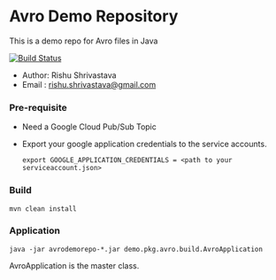 # Avro Demo Repository
This is a demo repo for Avro files in Java

[![Build Status](https://travis-ci.org/rishuatgithub/avrodemorepo.svg?branch=master)](https://travis-ci.org/rishuatgithub/avrodemorepo)

- Author: Rishu Shrivastava
- Email : rishu.shrivastava@gmail.com


### Pre-requisite

- Need a Google Cloud Pub/Sub Topic 
- Export your google application credentials to the service accounts.

  `export GOOGLE_APPLICATION_CREDENTIALS = <path to your serviceaccount.json>`


### Build

`mvn clean install`


### Application

`java -jar avrodemorepo-*.jar demo.pkg.avro.build.AvroApplication`

AvroApplication is the master class.

